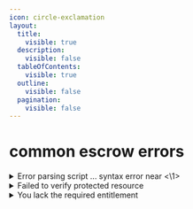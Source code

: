 ```yaml
---
icon: circle-exclamation
layout:
  title:
    visible: true
  description:
    visible: false
  tableOfContents:
    visible: true
  outline:
    visible: false
  pagination:
    visible: false
---
```


# common escrow errors

<details>

<summary>Error parsing script ... syntax error near &#x3C;\1></summary>

### Error Example

```bash
[script:filo_vehiclekey] Error parsing script @filo_vehiclekey/server/server.lua in resource filo_vehiclekey: @filo_vehiclekey/server/server.lua:1: syntax error near '<\1>'
[    c-scripting-core] Failed to load script server/server.lua.
```

### Solutions

* **You are using FileZilla and files have been corrupted during transfer** - try using an alternative FTP client such as [WinSCP](https://winscp.net/eng/index.php)
* You are transferring the folder to your server file by file — **you must upload the .zip file as-is** and then extract it **after** it has been transferred to your VPS
* Your server version is too old, the minimum version is 4752
  * You can download updated server artifacts [here](https://runtime.fivem.net/artifacts/fivem/build_server_windows/master/)
  * ...or check out the official [FiveM guide](https://docs.fivem.net/docs/server-manual/setting-up-a-server/)



</details>

<details>

<summary>Failed to verify protected resource</summary>



**Error Example**

```
[svadhesive] Failed to verify protected resource filo_vehiclekey
```

**Solutions**

* Try restarting your server
* You are transferring the folder to your server file by file — you must upload the .zip file as-is and then extract it **after** it has been transferred to your VPS
* You don't have `.fxap` file in the script folder - try installing the script again
* You are using **File**Zilla and files have been corrupted during transfer - try using an alternative FTP client such as [WinSCP](https://winscp.net/eng/index.php)

</details>

<details>

<summary>You lack the required entitlement</summary>

**Error Example**

```
You lack the required entitlement to use filo_vehiclekey
```

**What does this mean?**

Some of our scripts use escrow system, which means scripts are linked to your FiveM account (the account you used on Tebex).

In order to work, the script(s) must be run in a server which is using a server key created by the same FiveM account you used on Tebex. You can create a server key in [FiveM Keymaster](https://keymaster.fivem.net/).

Once you've created a server key, add it to your server's `server.cfg` like this:

```
sv_licenseKey "licensekeyhere"
```

**The script is on my friend's FiveM account**

To transfer the script to another account, you can head to:

[FiveM Keymaster](https://keymaster.fivem.net/) -> Purchased assets tab -> Transfer to another account

cfx.re only allow scripts to be transferred 1 time, so you won't be able to transfer the script again if you do this.

</details>

